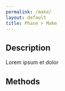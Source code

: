 ```yaml
---
permalink: /make/
layout: default
title: Phase > Make
---
```


## Description

Lorem ipsum et dolor

## Methods
